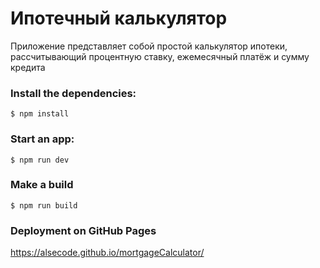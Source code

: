 # Ипотечный калькулятор

Приложение представляет собой простой калькулятор ипотеки, рассчитывающий процентную ставку, ежемесячный платёж и сумму кредита

### Install the dependencies:
```
$ npm install
```
### Start an app:
```
$ npm run dev
```
### Make a build
```
$ npm run build
```

### Deployment on GitHub Pages
https://alsecode.github.io/mortgageCalculator/
